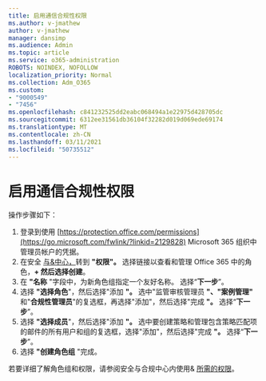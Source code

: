 ```yaml
---
title: 启用通信合规性权限
ms.author: v-jmathew
author: v-jmathew
manager: dansimp
ms.audience: Admin
ms.topic: article
ms.service: o365-administration
ROBOTS: NOINDEX, NOFOLLOW
localization_priority: Normal
ms.collection: Adm_O365
ms.custom:
- "9000549"
- "7456"
ms.openlocfilehash: c841232525dd2eabc068494a1e22975d428705dc
ms.sourcegitcommit: 6312ee31561db36104f32282d019d069ede69174
ms.translationtype: MT
ms.contentlocale: zh-CN
ms.lasthandoff: 03/11/2021
ms.locfileid: "50735512"
---
```

# <a name="enable-permissions-for-communication-compliance"></a>启用通信合规性权限

操作步骤如下：

1. 登录到使用 [https://protection.office.com/permissions](https://go.microsoft.com/fwlink/?linkid=2129828) Microsoft 365 组织中管理员帐户的凭据。
2. 在安全 [与&中心，](https://go.microsoft.com/fwlink/?linkid=2101341)转到 **"权限"。** 选择链接以查看和管理 Office 365 中的角色，**\+ 然后选择创建**。
3. 在 **"名称** "字段中，为新角色组指定一个友好名称。 选择“**下一步**”。
4. 选择 **"选择角色**"，然后选择"添加 **"。** 选中"监管审核管理员 **"、"案例管理"** 和"**合规性管理员**"的复选框，再选择"添加"，然后选择"完成 **"。** 选择“**下一步**”。
5. 选择 **"选择成员**"，然后选择"添加 **"。** 选中要创建策略和管理包含策略匹配项的邮件的所有用户和组的复选框，选择"添加"，然后选择"完成 **"。**  选择“**下一步**”。
6. 选择 **"创建角色组** "完成。

若要详细了解角色组和权限，请参阅安全与合规中心内使用& [所需的权限](https://go.microsoft.com/fwlink/?linkid=2114184)。
